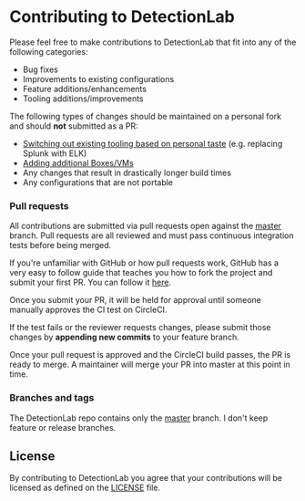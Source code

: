 # Contributing to DetectionLab

Please feel free to make contributions to DetectionLab that fit into any of the following categories:

* Bug fixes
* Improvements to existing configurations
* Feature additions/enhancements
* Tooling additions/improvements

The following types of changes should be maintained on a personal fork and should **not** submitted as a PR:

* [Switching out existing tooling based on personal taste](https://github.com/clong/DetectionLab/issues/43) (e.g. replacing Splunk with ELK)
* [Adding additional Boxes/VMs](https://github.com/clong/DetectionLab/issues/125)
* Any changes that result in drastically longer build times
* Any configurations that are not portable


### Pull requests

All contributions are submitted via pull requests open against the
[master](https://github.com/clong/DetectionLab/tree/master) branch. Pull requests are all reviewed and must pass continuous integration tests before being merged.

If you're unfamiliar with GitHub or how pull requests work, GitHub has a very easy to follow guide
that teaches you how to fork the project and submit your first PR. You can follow it
[here](https://guides.github.com/activities/forking/).

Once you submit your PR, it will be held for approval until someone manually approves the CI test on CircleCI.

If the test fails or the reviewer requests changes, please submit those changes by **appending new
commits** to your feature branch.

Once your pull request is approved and the CircleCI build passes, the PR is ready to merge. A maintainer will merge your PR into master at this point in time.

### Branches and tags

The DetectionLab repo contains only the [master](https://github.com/clong/DetectionLab/tree/master) branch. I don't keep feature or release branches.

## License

By contributing to DetectionLab you agree that your contributions will be licensed as defined on the
[LICENSE](LICENSE) file.
